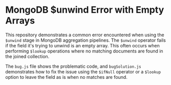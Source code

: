 # MongoDB $unwind Error with Empty Arrays

This repository demonstrates a common error encountered when using the `$unwind` stage in MongoDB aggregation pipelines. The `$unwind` operator fails if the field it's trying to unwind is an empty array.  This often occurs when performing `$lookup` operations where no matching documents are found in the joined collection.

The `bug.js` file shows the problematic code, and `bugSolution.js` demonstrates how to fix the issue using the `$ifNull` operator or a `$lookup` option to leave the field as is when no matches are found.
